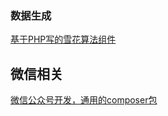 ### 数据生成

[基于PHP写的雪花算法组件](https://github.com/godruoyi/php-snowflake)

## 微信相关

[微信公众号开发，通用的composer包](https://www.easywechat.com/)